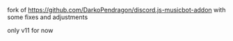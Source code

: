fork of https://github.com/DarkoPendragon/discord.js-musicbot-addon
with some fixes and adjustments

only v11 for now
